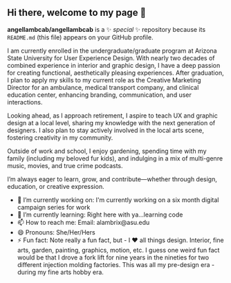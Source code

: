## Hi there, welcome to my page 👋

**angellambcab/angellambcab** is a ✨ _special_ ✨ repository because its `README.md` (this file) appears on your GitHub profile.
<p>
I am currently enrolled in the undergraduate/graduate program at Arizona State University for User Experience Design. With nearly two decades of combined experience in interior and graphic design, I have a deep passion for creating functional, aesthetically pleasing experiences. After graduation, I plan to apply my skills to my current role as the Creative Marketing Director for an ambulance, medical transport company, and clinical education center, enhancing branding, communication, and user interactions.
</p>
Looking ahead, as I approach retirement, I aspire to teach UX and graphic design at a local level, sharing my knowledge with the next generation of designers. I also plan to stay actively involved in the local arts scene, fostering creativity in my community.

Outside of work and school, I enjoy gardening, spending time with my family (including my beloved fur kids), and indulging in a mix of multi-genre music, movies, and true crime podcasts.

I’m always eager to learn, grow, and contribute—whether through design, education, or creative expression.</p>
<ul>
  <li> 🔭 I’m currently working on: I'm currently working on a six month digital campaign series for work </li>
  <li>🌱 I’m currently learning: Right here with ya...learning code</li>
  <li>📫 How to reach me: Email: alambrix@asu.edu</li>
  <li>😄 Pronouns: She/Her/Hers</li>
  <li>⚡ Fun fact: Note really a fun fact, but - I ♥️ all things design. Interior, fine arts, garden, painting, graphics, motion, etc. I guess one weird fun fact would be that I drove a fork lift for nine years in the nineties for two different injection molding factories. This was all my pre-design era - during my fine arts hobby era.</li>
</ul>
